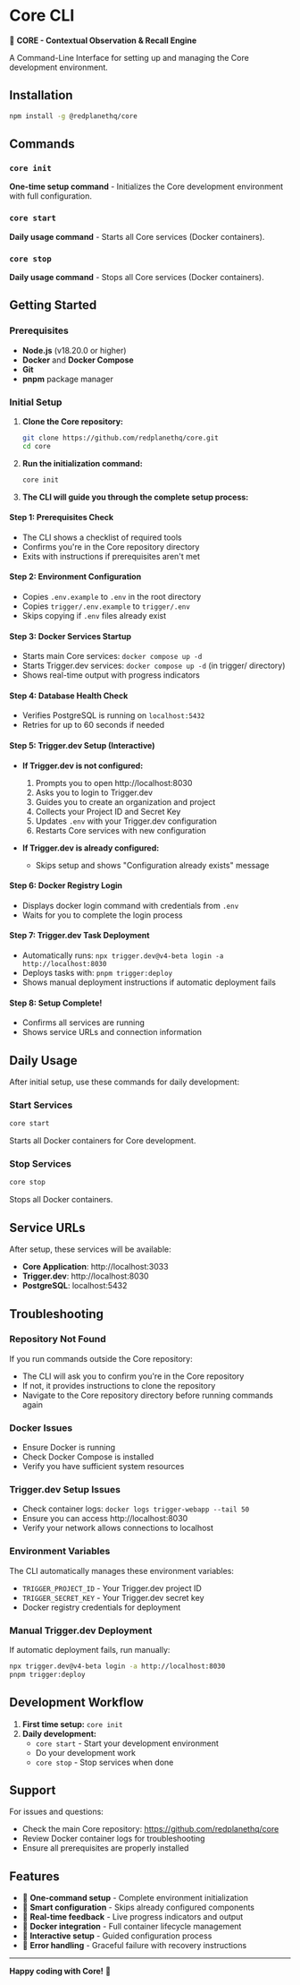 # Core CLI

🧠 **CORE - Contextual Observation & Recall Engine**

A Command-Line Interface for setting up and managing the Core development environment.

## Installation

```bash
npm install -g @redplanethq/core
```

## Commands

### `core init`

**One-time setup command** - Initializes the Core development environment with full configuration.

### `core start`

**Daily usage command** - Starts all Core services (Docker containers).

### `core stop`

**Daily usage command** - Stops all Core services (Docker containers).

## Getting Started

### Prerequisites

- **Node.js** (v18.20.0 or higher)
- **Docker** and **Docker Compose**
- **Git**
- **pnpm** package manager

### Initial Setup

1. **Clone the Core repository:**
   ```bash
   git clone https://github.com/redplanethq/core.git
   cd core
   ```

2. **Run the initialization command:**
   ```bash
   core init
   ```

3. **The CLI will guide you through the complete setup process:**

#### Step 1: Prerequisites Check
- The CLI shows a checklist of required tools
- Confirms you're in the Core repository directory
- Exits with instructions if prerequisites aren't met

#### Step 2: Environment Configuration

- Copies `.env.example` to `.env` in the root directory
- Copies `trigger/.env.example` to `trigger/.env`
- Skips copying if `.env` files already exist

#### Step 3: Docker Services Startup

- Starts main Core services: `docker compose up -d`
- Starts Trigger.dev services: `docker compose up -d` (in trigger/ directory)
- Shows real-time output with progress indicators

#### Step 4: Database Health Check

- Verifies PostgreSQL is running on `localhost:5432`
- Retries for up to 60 seconds if needed

#### Step 5: Trigger.dev Setup (Interactive)

- **If Trigger.dev is not configured:**

  1. Prompts you to open http://localhost:8030
  2. Asks you to login to Trigger.dev
  3. Guides you to create an organization and project
  4. Collects your Project ID and Secret Key
  5. Updates `.env` with your Trigger.dev configuration
  6. Restarts Core services with new configuration

- **If Trigger.dev is already configured:**
  - Skips setup and shows "Configuration already exists" message

#### Step 6: Docker Registry Login

- Displays docker login command with credentials from `.env`
- Waits for you to complete the login process

#### Step 7: Trigger.dev Task Deployment

- Automatically runs: `npx trigger.dev@v4-beta login -a http://localhost:8030`
- Deploys tasks with: `pnpm trigger:deploy`
- Shows manual deployment instructions if automatic deployment fails

#### Step 8: Setup Complete!

- Confirms all services are running
- Shows service URLs and connection information

## Daily Usage

After initial setup, use these commands for daily development:

### Start Services

```bash
core start
```

Starts all Docker containers for Core development.

### Stop Services

```bash
core stop
```

Stops all Docker containers.

## Service URLs

After setup, these services will be available:

- **Core Application**: http://localhost:3033
- **Trigger.dev**: http://localhost:8030
- **PostgreSQL**: localhost:5432

## Troubleshooting

### Repository Not Found

If you run commands outside the Core repository:

- The CLI will ask you to confirm you're in the Core repository
- If not, it provides instructions to clone the repository
- Navigate to the Core repository directory before running commands again

### Docker Issues

- Ensure Docker is running
- Check Docker Compose is installed
- Verify you have sufficient system resources

### Trigger.dev Setup Issues

- Check container logs: `docker logs trigger-webapp --tail 50`
- Ensure you can access http://localhost:8030
- Verify your network allows connections to localhost

### Environment Variables

The CLI automatically manages these environment variables:

- `TRIGGER_PROJECT_ID` - Your Trigger.dev project ID
- `TRIGGER_SECRET_KEY` - Your Trigger.dev secret key
- Docker registry credentials for deployment

### Manual Trigger.dev Deployment

If automatic deployment fails, run manually:

```bash
npx trigger.dev@v4-beta login -a http://localhost:8030
pnpm trigger:deploy
```

## Development Workflow

1. **First time setup:** `core init`
2. **Daily development:**
   - `core start` - Start your development environment
   - Do your development work
   - `core stop` - Stop services when done

## Support

For issues and questions:

- Check the main Core repository: https://github.com/redplanethq/core
- Review Docker container logs for troubleshooting
- Ensure all prerequisites are properly installed

## Features

- 🚀 **One-command setup** - Complete environment initialization
- 🔄 **Smart configuration** - Skips already configured components
- 📱 **Real-time feedback** - Live progress indicators and output
- 🐳 **Docker integration** - Full container lifecycle management
- 🔧 **Interactive setup** - Guided configuration process
- 🎯 **Error handling** - Graceful failure with recovery instructions

---

**Happy coding with Core!** 🎉
